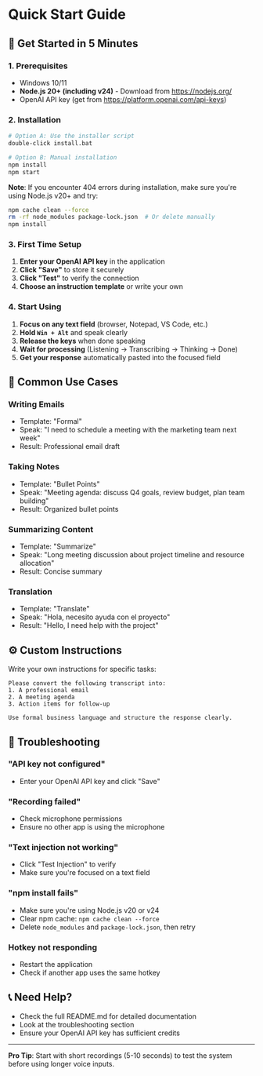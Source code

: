 # Quick Start Guide

## 🚀 Get Started in 5 Minutes

### 1. Prerequisites
- Windows 10/11
- **Node.js 20+ (including v24)** - Download from https://nodejs.org/
- OpenAI API key (get from https://platform.openai.com/api-keys)

### 2. Installation
```bash
# Option A: Use the installer script
double-click install.bat

# Option B: Manual installation
npm install
npm start
```

**Note**: If you encounter 404 errors during installation, make sure you're using Node.js v20+ and try:
```bash
npm cache clean --force
rm -rf node_modules package-lock.json  # Or delete manually
npm install
```

### 3. First Time Setup
1. **Enter your OpenAI API key** in the application
2. **Click "Save"** to store it securely
3. **Click "Test"** to verify the connection
4. **Choose an instruction template** or write your own

### 4. Start Using
1. **Focus on any text field** (browser, Notepad, VS Code, etc.)
2. **Hold `Win + Alt`** and speak clearly
3. **Release the keys** when done speaking
4. **Wait for processing** (Listening → Transcribing → Thinking → Done)
5. **Get your response** automatically pasted into the focused field

## 🎯 Common Use Cases

### Writing Emails
- Template: "Formal"
- Speak: "I need to schedule a meeting with the marketing team next week"
- Result: Professional email draft

### Taking Notes
- Template: "Bullet Points"
- Speak: "Meeting agenda: discuss Q4 goals, review budget, plan team building"
- Result: Organized bullet points

### Summarizing Content
- Template: "Summarize"
- Speak: "Long meeting discussion about project timeline and resource allocation"
- Result: Concise summary

### Translation
- Template: "Translate"
- Speak: "Hola, necesito ayuda con el proyecto"
- Result: "Hello, I need help with the project"

## ⚙️ Custom Instructions

Write your own instructions for specific tasks:

```
Please convert the following transcript into:
1. A professional email
2. A meeting agenda
3. Action items for follow-up

Use formal business language and structure the response clearly.
```

## 🔧 Troubleshooting

### "API key not configured"
- Enter your OpenAI API key and click "Save"

### "Recording failed"
- Check microphone permissions
- Ensure no other app is using the microphone

### "Text injection not working"
- Click "Test Injection" to verify
- Make sure you're focused on a text field

### "npm install fails"
- Make sure you're using Node.js v20 or v24
- Clear npm cache: `npm cache clean --force`
- Delete `node_modules` and `package-lock.json`, then retry

### Hotkey not responding
- Restart the application
- Check if another app uses the same hotkey

## 📞 Need Help?

- Check the full README.md for detailed documentation
- Look at the troubleshooting section
- Ensure your OpenAI API key has sufficient credits

---

**Pro Tip**: Start with short recordings (5-10 seconds) to test the system before using longer voice inputs. 